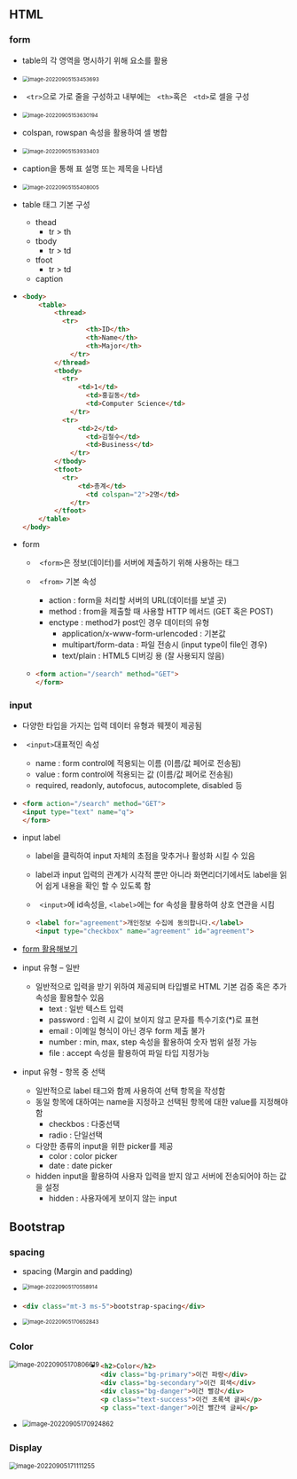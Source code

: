 ## HTML

### form

* table의 각 영역을 명시하기 위해    요소를 활용
* <img src="web_day5.assets/image-20220905153453693.png" alt="image-20220905153453693" style="zoom: 67%;" />
* ` <tr>`으로 가로 줄을 구성하고 내부에는 ` <th>`혹은 ` <td>`로 셀을 구성
* <img src="web_day5.assets/image-20220905153630194.png" alt="image-20220905153630194" style="zoom: 67%;">
* colspan, rowspan 속성을 활용하여 셀 병합
* <img src="web_day5.assets/image-20220905153933403.png" alt="image-20220905153933403" style="zoom:67%;" />
* caption을 통해 표 설명 또는 제목을 나타냄
* <img src="web_day5.assets/image-20220905155408005.png" alt="image-20220905155408005" style="zoom:67%;" />



* table 태그 기본 구성
  * thead
    * tr > th
  * tbody
    * tr > td
  * tfoot
    * tr > td
  * caption

* ```html
  <body>
      <table>
          <thread>
          	<tr>
                  <th>ID</th>
                  <th>Name</th>
                  <th>Major</th>
              </tr>
          </thread>
          <tbody>
          	<tr>
              	<td>1</td>
                  <td>홍길동</td>
                  <td>Computer Science</td>
              </tr>
          	<tr>
              	<td>2</td>
                  <td>김철수</td>
                  <td>Business</td>
              </tr>
          </tbody>
          <tfoot>
          	<tr>
              	<td>총계</td>
                  <td colspan="2">2명</td>
              </tr>
          </tfoot>
      </table>
  </body>
  ```

* form

  * ` <form>`은 정보(데이터)를 서버에 제출하기 위해 사용하는 태그

  * ` <from>` 기본 속성

    * action : form을 처리할 서버의 URL(데이터를 보낼 곳)
    * method : from을 제출할 때 사용할 HTTP 메서드 (GET 혹은 POST)
    * enctype : method가 post인 경우 데이터의 유형
      * application/x-www-form-urlencoded : 기본값
      * multipart/form-data : 파일 전송시 (input type이 file인 경우)
      * text/plain : HTML5 디버깅 용 (잘 사용되지 않음)

  * ```html
    <form action="/search" method="GET">
    </form>
    ```

### input

* 다양한 타입을 가지는 입력 데이터 유형과 웨젯이 제공됨
* ` <input>`대표적인 속성
  * name : form control에 적용되는 이름 (이름/값 페어로 전송됨)
  * value : form control에 적용되는 값 (이름/값 페어로 전송됨)
  * required, readonly, autofocus, autocomplete, disabled 등

* ```html
  <form action="/search" method="GET">
  <input type="text" name="q">
  </form>
  ```

* input label

  * label을 클릭하여 input 자체의 초점을 맞추거나 활성화 시킬 수 있음

  * label과 input 입력의 관계가 시각적 뿐만 아니라 화면리더기에서도 label을 읽어 쉽게 내용을 확인 할 수 있도록 함

  * ` <input>`에 id속성을, `<label>`에는 for 속성을 활용하여 상호 연관을 시킴

  * ```html
    <label for="agreement">개인정보 수집에 동의합니다.</label>
    <input type="checkbox" name="agreement" id="agreement">
    ```

* [form 활용해보기](./00_form.html)

* input 유형 – 일반
  * 일반적으로 입력을 받기 위하여 제공되며 타입별로 HTML 기본 검증 혹은 추가 속성을 활용할수 있음
    * text : 일반 텍스트 입력
    * password : 입력 시 값이 보이지 않고 문자를 특수기호(*)로 표현
    * email : 이메일 형식이 아닌 경우 form 제출 불가
    * number : min, max, step 속성을 활용하여 숫자 범위 설정 가능
    * file : accept 속성을 활용하여 파일 타입 지정가능
* input 유형 - 항목 중 선택
  * 일반적으로 label 태그와 함께 사용하여 선택 항목을 작성함
  * 동일 항목에 대하여는 name을 지정하고 선택된 항목에 대한 value를 지정해야 함
    * checkbos : 다중선택
    * radio : 단일선택
  * 다양한 종류의 input을 위한 picker를 제공
    * color : color picker
    * date : date picker
  * hidden input을 활용하여 사용자 입력을 받지 않고 서버에 전송되어야 하는 값을 설정
    * hidden : 사용자에게 보이지 않는 input

## Bootstrap

### spacing

* spacing (Margin and padding)

* <img src="web_day5.assets/image-20220905170558914.png" alt="image-20220905170558914" style="zoom:67%;" align="left"/>

* ``` html
  <div class="mt-3 ms-5">bootstrap-spacing</div>
  ```

* <img src="web_day5.assets/image-20220905170652843.png" alt="image-20220905170652843" style="zoom:67%;" align="left"/>

### Color

<img src="web_day5.assets/image-20220905170806619.png" alt="image-20220905170806619" style="zoom:80%;" align="left"/>

* ```html
  <h2>Color</h2>
  <div class="bg-primary">이건 파랑</div>
  <div class="bg-secondary">이건 회색</div>
  <div class="bg-danger">이건 빨강</div>
  <p class="text-success">이건 초록색 글씨</p>
  <p class="text-danger">이건 빨간색 글씨</p>
  ```

* <img src="web_day5.assets/image-20220905170924862.png" alt="image-20220905170924862" style="zoom:80%;" align="left"/>

### Display

<img src="web_day5.assets/image-20220905171111255.png" alt="image-20220905171111255" style="zoom:80%;" align="left"/>



